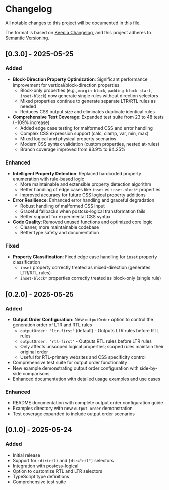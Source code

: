 # Changelog

All notable changes to this project will be documented in this file.

The format is based on [Keep a Changelog](https://keepachangelog.com/en/1.0.0/),
and this project adheres to [Semantic Versioning](https://semver.org/spec/v2.0.0.html).

## [0.3.0] - 2025-05-25

### Added

- **Block-Direction Property Optimization**: Significant performance improvement for vertical/block-direction properties
  - Block-only properties (e.g., `margin-block`, `padding-block-start`, `inset-block`) now generate single rules without direction selectors
  - Mixed properties continue to generate separate LTR/RTL rules as needed
  - Reduces CSS output size and eliminates duplicate identical rules
- **Comprehensive Test Coverage**: Expanded test suite from 23 to 48 tests (+109% increase)
  - Added edge case testing for malformed CSS and error handling
  - Complex CSS expression support (calc, clamp, var, min, max)
  - Mixed logical and physical property scenarios
  - Modern CSS syntax validation (custom properties, nested at-rules)
  - Branch coverage improved from 93.9% to 94.25%

### Enhanced

- **Intelligent Property Detection**: Replaced hardcoded property enumeration with rule-based logic
  - More maintainable and extensible property detection algorithm
  - Better handling of edge cases like `inset` vs `inset-block*` properties
  - Improved accuracy for future CSS logical property additions
- **Error Resilience**: Enhanced error handling and graceful degradation
  - Robust handling of malformed CSS input
  - Graceful fallbacks when postcss-logical transformation fails
  - Better support for experimental CSS syntax
- **Code Quality**: Removed unused functions and optimized core logic
  - Cleaner, more maintainable codebase
  - Better type safety and documentation

### Fixed

- **Property Classification**: Fixed edge case handling for `inset` property classification
  - `inset` property correctly treated as mixed-direction (generates LTR/RTL rules)
  - `inset-block*` properties correctly treated as block-only (single rule)

## [0.2.0] - 2025-05-25

### Added

- **Output Order Configuration**: New `outputOrder` option to control the generation order of LTR and RTL rules
  - `outputOrder: 'ltr-first'` (default) - Outputs LTR rules before RTL rules
  - `outputOrder: 'rtl-first'` - Outputs RTL rules before LTR rules
  - Only affects unscoped logical properties; scoped rules maintain their original order
  - Useful for RTL-primary websites and CSS specificity control
- Comprehensive test suite for output order functionality
- New example demonstrating output order configuration with side-by-side comparisons
- Enhanced documentation with detailed usage examples and use cases

### Enhanced

- README documentation with complete output order configuration guide
- Examples directory with new `output-order` demonstration
- Test coverage expanded to include output order scenarios

## [0.1.0] - 2025-05-24

### Added

- Initial release
- Support for `:dir(rtl)` and `[dir="rtl"]` selectors
- Integration with postcss-logical
- Option to customize RTL and LTR selectors
- TypeScript type definitions
- Comprehensive test suite
